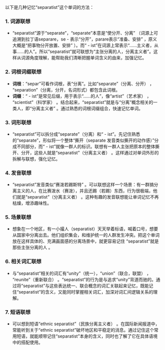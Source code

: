 以下是几种记忆“separatist”这个单词的方法：

### 1. 词源联想
 - “separatist”源于“separate”，“separate”本意是“使分开、分离” （词源上可追溯到拉丁语separare，se - 表示“分开”，parare表示“准备、安排” ，原义大概是“把事物分开放置、安排” ）。而“ - ist”在词源上常表示“……主义者，从事……的人”。所以“separatist”就可联想为“主张分离的人，分离主义者”。这样从词源角度理解，能帮助我们清晰把握单词含义的由来，加强记忆。

### 2. 词根词缀联想
 - **词根**：“separ”可看作词根，表“分离”。比如“separate”（分离、分开） ， “separation”（分离，分开，名词形式）都包含此词根。
 - **词缀**：“ - ist”是常见后缀，用于表示“……的人”，像“artist”（艺术家） ， “scientist”（科学家） 。结合起来，“separatist”就是与“分离”概念相关的一类人，即“分离主义者” 。通过熟悉的词根词缀组合，快速记忆单词。

### 3. 词形联想
 - “separatist”可以拆分成“separate”（分离）和“ - ist”。先记住熟悉的“separate”，形似将一个整体“撕开（separate 发音类似撕开的动作感）”分成不同部分，而“ - ist”就像一群人的标识。联想有一群人主张把原本的整体撕开、分开，这些人就是“separatist”（分离主义者） 。这样通过对单词外形的拆解与联想，强化记忆。

### 4. 发音联想
 - “separatist”发音类似“赛泼若踢斯特” 。可以联想这样一个场景：有一群搞分离主义的人，在比赛泼水（赛泼），并且还踢（若踢）东西，行为很极端，他们就是“separatist”（分离主义者） 。这种有趣的发音联想能让单词记忆不再枯燥，增添趣味性。

### 5. 场景联想
 - 想象在一个地区，有一小撮人（separatist）天天举着标语，喊着口号，想要从国家中分离出去。他们组织集会，和维护统一的人群发生冲突。把这个单词放在这样具体的、充满画面感的分离场景中，就更容易记住 “separatist”就是那些主张分离的人 。

### 6. 相关词汇联想
 - 与“separatist”相关的词汇有“unity”（统一），“union”（联合，联盟） ， “reunite”（重新联合） 。“separatist”的行为是与追求“unity”背道而驰的。通过将“separatist”与这些表达统一、联合概念的词汇关联起来记忆，既能记住“separatist”的含义，又能同时掌握相关词汇，加深对词汇间逻辑关系的理解。

### 7. 短语联想
 - 可以想到短语“ethnic separatist”（民族分离主义者） 。在国际新闻报道中，常能听到关于“ethnic separatist”破坏地区和平稳定的消息。通过记住这个常用短语，就能顺带记住“separatist”本身的含义，同时也了解了它在具体语境中的搭配使用。 